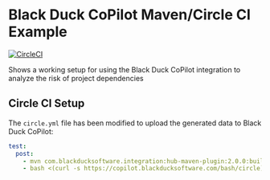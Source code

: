# Black Duck CoPilot Maven/Circle CI Example

[![CircleCI](https://img.shields.io/circleci/project/github/BlackDuckCoPilot/example-maven-circle/master.svg)](https://circleci.com/gh/BlackDuckCoPilot/example-maven-circle)

Shows a working setup for using the Black Duck CoPilot integration to analyze the risk of project dependencies

## Circle CI Setup

The `circle.yml` file has been modified to upload the generated data to Black Duck CoPilot:

```yaml
test:
  post:
    - mvn com.blackducksoftware.integration:hub-maven-plugin:2.0.0:build-bom -Dhub.output.directory=. -Dhub.deploy.bdio=false
    - bash <(curl -s https://copilot.blackducksoftware.com/bash/circle) ./*_bdio.jsonld
```


